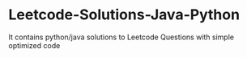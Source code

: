 # Leetcode-Solutions-Java-Python

It contains python/java solutions to Leetcode Questions with simple optimized code
